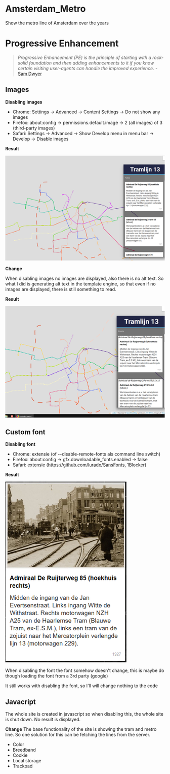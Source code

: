 # Amsterdam_Metro
Show the metro line of Amsterdam over the years 

# Progressive Enhancement
> *Progressive Enhancement (PE) is the principle of starting with a rock-solid foundation and then adding enhancements to it if you know certain visiting user-agents can handle the improved experience.* - [Sam Dwyer](https://www.smashingmagazine.com/2009/04/progressive-enhancement-what-it-is-and-how-to-use-it/)
## Images

__Disabling images__

- Chrome: Settings -> Advanced -> Content Settings -> Do not show any images
- Firefox: about:config -> permissions.default.image -> 2 (all images) of 3 (third-party images)
- Safari: Settings -> Advanced -> Show Develop menu in menu bar -> Develop -> Disable images

__Result__ 

![result of disabling images](readme-assets/images-progressive.png)

__Change__

When disabling images no images are displayed, also there is no alt text. So what I did is generating alt text in the template engine, so that even if no images are displayed, there is still something to read.

__Result__

![add alt text](readme-assets/images-progressive-add-alt-text.png)

## Custom font

__Disabling font__

- Chrome: extensie (of --disable-remote-fonts als command line switch)
- Firefox: about:config -> gfx.downloadable_fonts.enabled -> false
- Safari: extensie (https://github.com/lurado/SansFonts, 1Blocker)

__Result__

![result of disabling font](readme-assets/font-progressive.png)

When disabling the font the font somehow doesn't change, this is maybe do though loading the font from a 3rd party (google) 

It still works with disabling the font, so I'll will change nothing to the code

## Javacript

The whole site is created in javascript so when disabling this, the whole site is shut down. No result is displayed.

__Change__
The base functionality of the site is showing the tram and metro line. So one solution for this can be fetching the lines from the server.

- Color
- Breedband
- Cookie
- Local storage
- Trackpad 